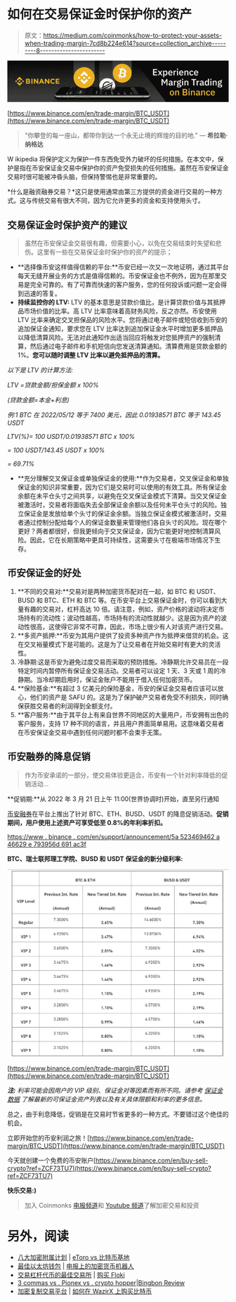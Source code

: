 # 如何在交易保证金时保护你的资产

> 原文：<https://medium.com/coinmonks/how-to-protect-your-assets-when-trading-margin-7cd8b224e614?source=collection_archive---------8----------------------->

![](img/eec67e49b7fc38526041727c64999da5.png)

[https://www.binance.com/en/trade-margin/BTC_USDT](https://www.binance.com/en/trade-margin/BTC_USDT)

> "你攀登的每一座山，都带你到达一个永无止境的辉煌的目的地."
> ― **希拉勒·纳格达**

W ikipedia 将保护定义为保护一件东西免受外力破坏的任何措施。在本文中，保护是指在币安保证金交易中保护你的资产免受损失的任何措施。虽然在币安保证金交易时很可能被冲昏头脑，但保持警惕也是非常重要的。

*什么是融资融券交易？*这只是使用通常由第三方提供的资金进行交易的一种方式。这与传统交易有很大不同，因为它允许更多的资金和支持使用头寸。

## 交易保证金时保护资产的建议

> 虽然在币安保证金交易很有趣，但需要小心，以免在交易结束时失望和悲伤。这里有一些在交易保证金时保护你的资产的提示；

*   **选择像币安这样值得信赖的平台:**币安已经一次又一次地证明，通过其平台每天无缝开展业务的方式是值得信赖的。币安保证金也不例外，因为在那里交易是完全可靠的。有了可靠而快速的客户服务，您的任何投诉或问题一定会得到迅速的答复。
*   **持续监控你的 LTV:** LTV 的基本意思是贷款价值比，是计算贷款价值与其抵押品市场价值的比率。高 LTV 比率意味着高财务风险，反之亦然。币安使用 LTV 比率来确定交叉担保品的风险水平。您将通过电子邮件或短信收到币安的追加保证金通知，要求您在 LTV 比率达到追加保证金水平时增加更多抵押品以降低清算风险。无法对此通知作出适当回应将触发对您抵押资产的强制清算，然后通过电子邮件和手机短信向您发送清算通知。清算费用是贷款金额的 1%。**您可以随时调整 LTV 比率以避免抵押品的清算。**

*以下是 LTV 的计算方法:*

*LTV =贷款金额/担保金额 x 100%*

*(贷款金额=本金+利息)*

*例:1 BTC 在 2022/05/12 等于 7400 美元，因此 0.01938571 BTC 等于 143.45 USDT*

*LTV(%)= 100 USDT/0.01938571 BTC x 100%*

*= 100 USDT/143.45 USDT x 100%*

*= 69.71%*

*   **充分理解交叉保证金或单独保证金的使用:**作为交易者，交叉保证金和单独保证金的知识非常重要，因为它们是交易时可以使用的有效工具。所有保证金余额在未平仓头寸之间共享，以避免在交叉保证金模式下清算。当交叉保证金被激活时，交易者将面临失去全部保证金余额以及任何未平仓头寸的风险。独立保证金是发放给单个头寸的保证金余额。当独立保证金模式被激活时，交易者通过控制分配给每个人的保证金数量来管理他们各自头寸的风险。现在哪个更好？两者都很好，但我更倾向于交叉保证金，因为它能更好地控制清算风险。因此，它在长期策略中更具可持续性，这需要头寸在极端市场情况下生存。

## 币安保证金的好处

1.  **不同的交易对:**交易对是两种加密货币配对在一起，如 BTC 和 USDT、BUSD 和 BTC、ETH 和 BTC 等。在币安平台上交易保证金时，你可以看到大量有趣的交易对，杠杆高达 10 倍。请注意，例如，资产价格的波动将决定市场持有的流动性；波动性越高，市场持有的流动性就越少。这是因为资产的波动性很高，这使得它非常不可靠，因此，市场上很少有人对该资产进行交易。
2.  **多资产抵押:**币安为其用户提供了投资多种资产作为抵押来借贷的机会。这在交叉裕量模式下是可能的。这是为了让交易者在开始交易时有更大的灵活性。
3.  冷静期:这是币安为避免过度交易而采取的预防措施。冷静期允许交易员在一段特定时间内暂停所有保证金交易活动。交易者可以设定 1 天、3 天或 1 周的冷静期。当冷却期启用时，保证金账户不能用于借入任何加密货币。
4.  **保险基金:**有超过 3 亿美元的保险基金，币安的保证金交易者应该可以放心，他们的资产是 SAFU 的。这是为了保护破产交易者免受不利损失，同时确保获胜交易者的利润得到全额支付。
5.  **客户服务:**由于其平台上有来自世界不同地区的大量用户，币安拥有出色的客户服务，支持 17 种不同的语言，并且用户界面简单易用。这意味着交易者在币安保证金交易中遇到任何问题时都不会束手无策。

## 币安融券的降息促销

> 作为币安承诺的一部分，使交易体验更适合，币安有一个针对利率降低的促销活动…

**促销期:**从 2022 年 3 月 21 日上午 11:00(世界协调时)开始，直至另行通知

[币安融券](https://www.binance.com/en/trade-margin/BTC_USDT)在平台上推出了针对 BTC、ETH、BUSD、USDT 的降息促销活动。**促销期间，用户使用上述资产可享受低至 0.8%的年利率折扣。**

[https://www . binance . com/en/support/announcement/5a 523469462 a 46629 e 793956d 691 ac3f](https://www.binance.com/en/support/announcement/5a523469462a46629e793956d691ac3f)

**BTC、瑞士联邦理工学院、BUSD 和 USDT 保证金的新分级利率:**

![](img/95dcdc1cdcc7760ece48507b04436b86.png)

[https://www.binance.com/en/trade-margin/BTC_USDT](https://www.binance.com/en/trade-margin/BTC_USDT)

***注:*** *利率可能会因用户的 VIP 级别、保证金对等因素而有所不同。请参考* [*保证金数据*](https://www.binance.com/en/margin-fee) *了解最新的可保证金资产列表以及有关具体限额和利率的更多信息。*

总之，由于利息降低，促销是在交易时节省更多的一种方式。不要错过这个绝佳的机会。

立即开始您的币安利润之旅！[https://www.binance.com/en/trade-margin/BTC_USDT](https://www.binance.com/en/trade-margin/BTC_USDT)

今天就创建一个免费的币安账户[https://www.binance.com/en/buy-sell-crypto?ref=ZCF73TU7](https://www.binance.com/en/buy-sell-crypto?ref=ZCF73TU7)

**快乐交易:)**

> 加入 Coinmonks [电报频道](https://t.me/coincodecap)和 [Youtube 频道](https://www.youtube.com/c/coinmonks/videos)了解加密交易和投资

# 另外，阅读

*   [八大加密附属计划](https://coincodecap.com/crypto-affiliate-programs) | [eToro vs 比特币基地](https://coincodecap.com/etoro-vs-coinbase)
*   [最佳以太坊钱包](https://coincodecap.com/best-ethereum-wallets) | [电报上的加密货币机器人](https://coincodecap.com/telegram-crypto-bots)
*   [交易杠杆代币的最佳交易所](https://coincodecap.com/leveraged-token-exchanges) | [购买 Floki](https://coincodecap.com/buy-floki-inu-token)
*   [3 commas vs . Pionex vs . crypto hopper](https://coincodecap.com/3commas-vs-pionex-vs-cryptohopper)|[Bingbon Review](https://coincodecap.com/bingbon-review)
*   [加密复制交易平台](/coinmonks/top-10-crypto-copy-trading-platforms-for-beginners-d0c37c7d698c) | [如何在 WazirX 上购买比特币](/coinmonks/buy-bitcoin-on-wazirx-2d12b7989af1)